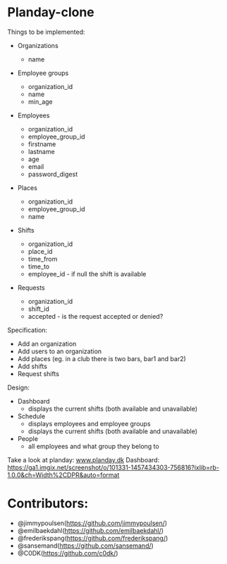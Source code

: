 # Planday-clone

Things to be implemented:
* Organizations
	* name

* Employee groups
	* organization_id
	* name
	* min_age

* Employees
	* organization_id
	* employee_group_id
	* firstname
	* lastname
	* age
	* email
	* password_digest

* Places
	* organization_id
	* employee_group_id
	* name

* Shifts
	* organization_id
	* place_id
	* time_from
	* time_to
	* employee_id - if null the shift is available

* Requests
	* organization_id
	* shift_id
	* accepted - is the request accepted or denied?

Specification:
* Add an organization
* Add users to an organization
* Add places (eg. in a club there is two bars, bar1 and bar2)
* Add shifts
* Request shifts

Design:
* Dashboard
	* displays the current shifts (both available and unavailable)
* Schedule
	* displays employees and employee groups
	* displays the current shifts (both available and unavailable)
* People
	* all employees and what group they belong to


Take a look at planday: www.planday.dk
Dashboard: https://ga1.imgix.net/screenshot/o/101331-1457434303-756816?ixlib=rb-1.0.0&ch=Width%2CDPR&auto=format

# Contributors:
* @jimmypoulsen(https://github.com/jimmypoulsen/)
* @emilbaekdahl(https://github.com/emilbaekdahl/)
* @frederikspang(https://github.com/frederikspang/)
* @sansemand(https://github.com/sansemand/)
* @C0DK(https://github.com/c0dk/)